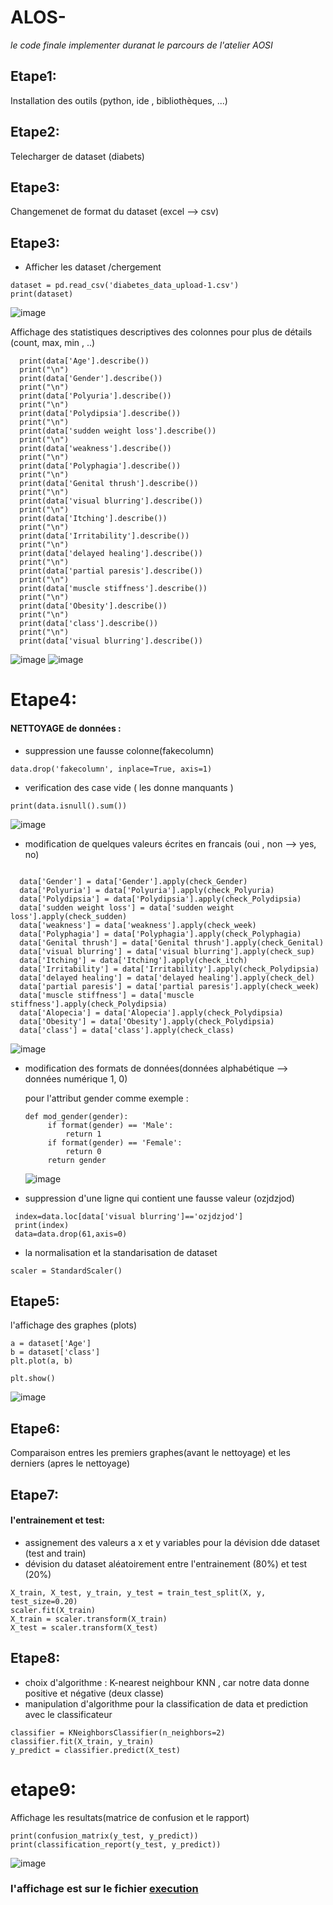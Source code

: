 # ALOS-
  *le code finale implementer duranat le parcours de l'atelier AOSI*


## Etape1: 
Installation des outils (python, ide , bibliothèques, ...)


## Etape2:
Telecharger de dataset (diabets)


## Etape3:
Changemenet de format du dataset (excel --> csv)

## Etape3:
- Afficher les dataset /chergement
 ```
 dataset = pd.read_csv('diabetes_data_upload-1.csv')
 print(dataset)
 ```
![image](https://user-images.githubusercontent.com/62666792/162850534-51a1874a-cef0-4402-a04f-bd206484ab86.png)

 Affichage des statistiques descriptives des colonnes pour plus de détails (count, max, min , ..)
 ```
   print(data['Age'].describe())
   print("\n")
   print(data['Gender'].describe())
   print("\n")
   print(data['Polyuria'].describe())
   print("\n")
   print(data['Polydipsia'].describe())
   print("\n")
   print(data['sudden weight loss'].describe())
   print("\n")
   print(data['weakness'].describe())
   print("\n")
   print(data['Polyphagia'].describe())
   print("\n")
   print(data['Genital thrush'].describe())
   print("\n")
   print(data['visual blurring'].describe())
   print("\n")
   print(data['Itching'].describe())
   print("\n")
   print(data['Irritability'].describe())
   print("\n")
   print(data['delayed healing'].describe())
   print("\n")
   print(data['partial paresis'].describe())
   print("\n")
   print(data['muscle stiffness'].describe())
   print("\n")
   print(data['Obesity'].describe())
   print("\n")
   print(data['class'].describe())
   print("\n")
   print(data['visual blurring'].describe())
   ```
![image](https://user-images.githubusercontent.com/62666792/162850831-4b9dac48-22e8-4644-b4aa-b1d3ecc794ed.png)
![image](https://user-images.githubusercontent.com/62666792/162850857-200cab04-0333-48ca-8a6f-d9ecbb5a3837.png)


# Etape4:
#### NETTOYAGE de données :
 - suppression une fausse colonne(fakecolumn)
 ```
data.drop('fakecolumn', inplace=True, axis=1)
 ```
 - verification des case vide ( les donne manquants )
 
 ` print(data.isnull().sum()) `
 
 ![image](https://user-images.githubusercontent.com/62666792/162850921-eaa70985-730b-44f8-82b3-928f35a5c8c5.png)

 
 - modification de quelques valeurs écrites en francais (oui , non --> yes, no)
   
 ```
 
   data['Gender'] = data['Gender'].apply(check_Gender)
   data['Polyuria'] = data['Polyuria'].apply(check_Polyuria)
   data['Polydipsia'] = data['Polydipsia'].apply(check_Polydipsia)
   data['sudden weight loss'] = data['sudden weight loss'].apply(check_sudden)
   data['weakness'] = data['weakness'].apply(check_week)
   data['Polyphagia'] = data['Polyphagia'].apply(check_Polyphagia)
   data['Genital thrush'] = data['Genital thrush'].apply(check_Genital)
   data['visual blurring'] = data['visual blurring'].apply(check_sup)
   data['Itching'] = data['Itching'].apply(check_itch)
   data['Irritability'] = data['Irritability'].apply(check_Polydipsia)
   data['delayed healing'] = data['delayed healing'].apply(check_del)
   data['partial paresis'] = data['partial paresis'].apply(check_week)
   data['muscle stiffness'] = data['muscle stiffness'].apply(check_Polydipsia)
   data['Alopecia'] = data['Alopecia'].apply(check_Polydipsia)
   data['Obesity'] = data['Obesity'].apply(check_Polydipsia)
   data['class'] = data['class'].apply(check_class)

  ```  
  ![image](https://user-images.githubusercontent.com/62666792/162851071-1c89e728-97ed-484f-bb1b-f9dc150bfaf2.png)

 - modification des formats de données(données alphabétique --> données numérique 1, 0)
 
   pour l'attribut gender comme exemple :
   ```
   def mod_gender(gender):
        if format(gender) == 'Male':
            return 1
        if format(gender) == 'Female':
            return 0
        return gender
     ```
     ![image](https://user-images.githubusercontent.com/62666792/162851202-932ac255-1ba4-406f-9fb7-42a4f017f136.png)

 - suppression d'une ligne qui contient une fausse valeur (ozjdzjod)
  ```
   index=data.loc[data['visual blurring']=='ozjdzjod']
   print(index)
   data=data.drop(61,axis=0)
  ```
 - la normalisation et la standarisation de dataset 
 ```
 scaler = StandardScaler()
 ```

## Etape5:
l'affichage des graphes (plots)
 ``` 
 a = dataset['Age']
 b = dataset['class']
 plt.plot(a, b)

 plt.show()
 ```
 ![image](https://user-images.githubusercontent.com/62666792/162851248-8fb3c08f-8b88-441e-92ec-31b2cf6bde40.png)

## Etape6:

Comparaison entres les premiers graphes(avant le nettoyage) et les derniers (apres le nettoyage)

## Etape7:
####  l'entrainement et test:
 - assignement des valeurs a x et y variables pour la dévision dde dataset (test and train)
 - dévision du dataset aléatoirement entre l'entrainement (80%) et test (20%) 
```
X_train, X_test, y_train, y_test = train_test_split(X, y, test_size=0.20)
scaler.fit(X_train)
X_train = scaler.transform(X_train)
X_test = scaler.transform(X_test)
```

## Etape8:
 - choix d'algorithme : K-nearest neighbour KNN , car notre data donne positive et négative (deux classe)
 - manipulation d'algorithme pour la classification de data et prediction avec le classificateur
 ```
 classifier = KNeighborsClassifier(n_neighbors=2)
 classifier.fit(X_train, y_train)
 y_predict = classifier.predict(X_test)
 ```


# etape9:
Affichage les resultats(matrice de confusion et le rapport)
```
print(confusion_matrix(y_test, y_predict))
print(classification_report(y_test, y_predict))
```
![image](https://user-images.githubusercontent.com/62666792/162851305-25f4eca5-e8b4-4fc1-b9a9-42bd74fe5ee4.png)


### l'affichage est sur le fichier [execution](https://github.com/asmaa-aa/ALOS-/blob/main/execution.pdf)

